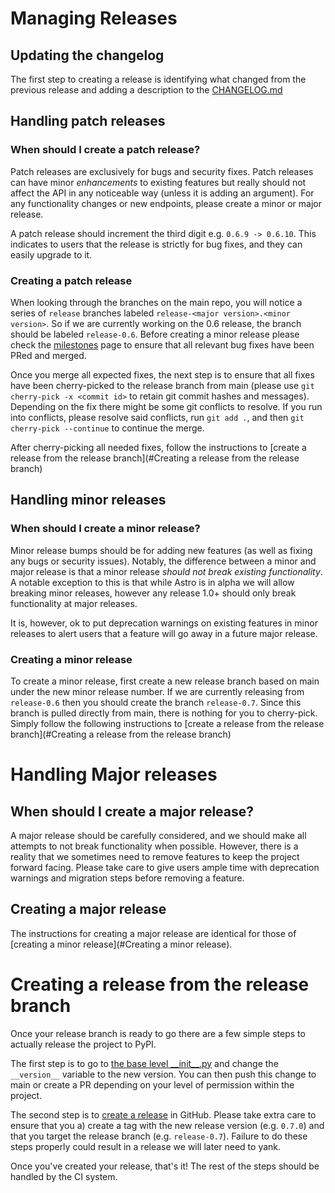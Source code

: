 # Managing Releases

## Updating the changelog

The first step to creating a release is identifying what changed from the previous release and adding a description to the [CHANGELOG.md](./CHANGELOG.md)

## Handling patch releases

### When should I create a patch release?
Patch releases are exclusively for bugs and security fixes. Patch releases can have minor _enhancements_ to
existing features but really should not affect the API in any noticeable way (unless it is adding an argument). For any
functionality changes or new endpoints, please create a minor or major release.

A patch release should increment the third digit e.g. `0.6.9 -> 0.6.10`. This indicates to users that the release is
strictly for bug fixes, and they can easily upgrade to it.


### Creating a patch release

When looking through the branches on the main repo, you will notice a series of `release` branches labeled
`release-<major version>.<minor version>`. So if we are currently working on the 0.6 release, the branch should be labeled
`release-0.6`. Before creating a minor release please check the [milestones](https://github.com/astronomer/astro-sdk/milestones)
page to ensure that all relevant bug fixes have been PRed and merged.

Once you merge all expected fixes, the next step is to ensure that all fixes have been cherry-picked to the release
branch from main (please use `git cherry-pick -x <commit id>` to retain
git commit hashes and messages). Depending on the fix there might be some git conflicts to resolve. If you run into conflicts, please
resolve said conflicts, run `git add .`, and then `git cherry-pick --continue` to continue the merge.

After cherry-picking all needed fixes, follow the instructions to [create a release from the release branch](#Creating a release from the release branch)

## Handling minor releases
### When should I create a minor release?

Minor release bumps should be for adding new features (as well as fixing any bugs or security issues). Notably, the difference between
a minor and major release is that a minor release _should not break existing functionality_. A notable exception to this is that while
Astro is in alpha we will allow breaking minor releases, however any release 1.0+ should only break functionality at major releases.

It is, however, ok to put deprecation warnings on existing features in minor releases to alert users that a feature will go away in a future
major release.

### Creating a minor release

To create a minor release, first create a new release branch based on main under the new minor release number.
If we are currently releasing from `release-0.6` then you should create the branch `release-0.7`. Since this branch is
pulled directly from main, there is nothing for you to cherry-pick. Simply follow the following instructions to [create a release from the release branch](#Creating a release from the release branch)

# Handling Major releases

## When should I create a major release?

A major release should be carefully considered, and we should make all attempts to not break functionality when possible.
However, there is a reality that we sometimes need to remove features to keep the project forward facing. Please take care to give users
ample time with deprecation warnings and migration steps before removing a feature.

## Creating a major release

The instructions for creating a major release are identical for those of [creating a minor release](#Creating a minor release).

# Creating a release from the release branch

Once your release branch is ready to go there are a few simple steps to actually release the project to PyPI.

The first step is to go to [the base level \_\_init\_\_.py](../src/astro/__init__.py) and change the `__version__` variable to the new version. You can then
push this change to main or create a PR depending on your level of permission within the project.

The second step is to [create a release](https://docs.github.com/en/repositories/releasing-projects-on-github/managing-releases-in-a-repository)
in GitHub. Please take extra care to ensure that you a) create a tag with the new release version (e.g. `0.7.0`) and that you
target the release branch (e.g. `release-0.7`). Failure to do these steps properly could result in a release we will later need to yank.

Once you've created your release, that's it! The rest of the steps should be handled by the CI system.
